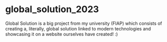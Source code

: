 # global_solution_2023
Global Solution is a big project from my university (FIAP) which consists of creating a, literally, global solution linked to modern technologies and showcasing it on a website ourselves have created! :)  
